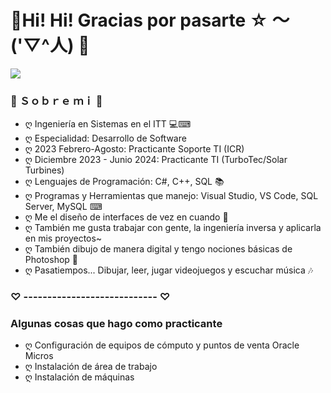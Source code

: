 # 🌸Hi! Hi! Gracias por pasarte  ☆ ～('▽^人) 🌸

![](https://i.imgur.com/9rHqiB3.png)

### 💮 Ｓｏｂｒｅ  ｍｉ 💮
- ღ Ingeniería en Sistemas en el ITT 💻⌨
- ღ Especialidad: Desarrollo de Software
- ღ 2023 Febrero-Agosto: Practicante Soporte TI (ICR)
- ღ Diciembre 2023 - Junio 2024: Practicante TI (TurboTec/Solar Turbines)
- ღ Lenguajes de Programación: C#, C++, SQL 📚
- ღ Programas y Herramientas que manejo: Visual Studio, VS Code, SQL Server, MySQL ⌨
- ღ Me el diseño de interfaces de vez en cuando 🎨
- ღ También me gusta trabajar con gente, la ingeniería inversa y aplicarla en mis proyectos~
- ღ También dibujo de manera digital y tengo nociones básicas de Photoshop 📝
- ღ Pasatiempos... Dibujar, leer, jugar videojuegos y escuchar música 🎶

### ♡ ---------------------------- ♡

### Algunas cosas que hago como practicante

- ღ Configuración de equipos de cómputo y puntos de venta Oracle Micros
- ღ Instalación de área de trabajo
- ღ Instalación de máquinas
